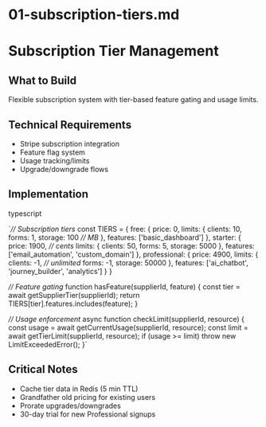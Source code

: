 # 01-subscription-tiers.md

# Subscription Tier Management

## What to Build

Flexible subscription system with tier-based feature gating and usage limits.

## Technical Requirements

- Stripe subscription integration
- Feature flag system
- Usage tracking/limits
- Upgrade/downgrade flows

## Implementation

typescript

`*// Subscription tiers*
const TIERS = {
  free: {
    price: 0,
    limits: {
      clients: 10,
      forms: 1,
      storage: 100 *// MB*
    },
    features: ['basic_dashboard']
  },
  starter: {
    price: 1900, *// cents*
    limits: {
      clients: 50,
      forms: 5,
      storage: 5000
    },
    features: ['email_automation', 'custom_domain']
  },
  professional: {
    price: 4900,
    limits: {
      clients: -1, *// unlimited*
      forms: -1,
      storage: 50000
    },
    features: ['ai_chatbot', 'journey_builder', 'analytics']
  }
}

*// Feature gating*
function hasFeature(supplierId, feature) {
  const tier = await getSupplierTier(supplierId);
  return TIERS[tier].features.includes(feature);
}

*// Usage enforcement*
async function checkLimit(supplierId, resource) {
  const usage = await getCurrentUsage(supplierId, resource);
  const limit = await getTierLimit(supplierId, resource);
  if (usage >= limit) throw new LimitExceededError();
}`

## Critical Notes

- Cache tier data in Redis (5 min TTL)
- Grandfather old pricing for existing users
- Prorate upgrades/downgrades
- 30-day trial for new Professional signups